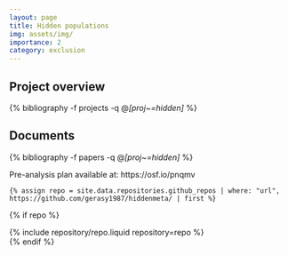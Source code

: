 ```yaml
---
layout: page
title: Hidden populations
img: assets/img/
importance: 2
category: exclusion 
---
```


## Project overview

<div class="publications">

  {% bibliography -f projects -q @*[proj~=hidden]* %}

</div>

## Documents

<div class="publications">

  {% bibliography -f papers -q @*[proj~=hidden]* %}

</div>
Pre-analysis plan available at: https://osf.io/pnqmv 
 
    {% assign repo = site.data.repositories.github_repos | where: "url", https://github.com/gerasy1987/hiddenmeta/ | first %}
 {% if repo %}
  <div class="repositories d-flex flex-wrap flex-md-row flex-column justify-content-between align-items-center"> 
    {% include repository/repo.liquid repository=repo %}
  </div>
{% endif %}
